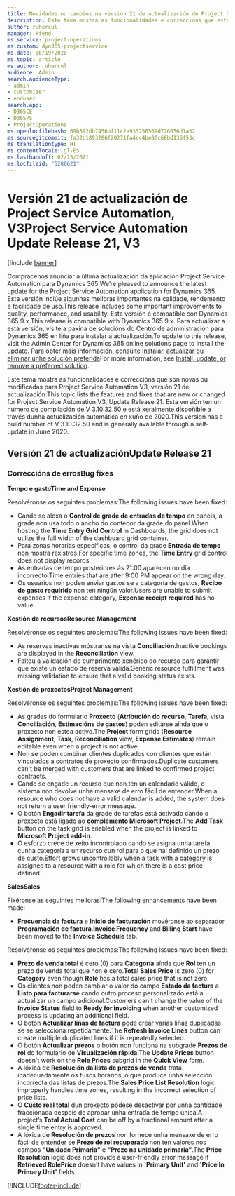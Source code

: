 ```yaml
---
title: Novidades ou cambios na versión 21 de actualización de Project Service Automation, V3
description: Este tema mostra as funcionalidades e correccións que están dispoñibles la versión 21 de actualización de Project Service Automation, V3.
author: ruhercul
manager: kfend
ms.service: project-operations
ms.custom: dyn365-projectservice
ms.date: 06/19/2020
ms.topic: article
ms.author: ruhercul
audience: Admin
search.audienceType:
- admin
- customizer
- enduser
search.app:
- D365CE
- D365PS
- ProjectOperations
ms.openlocfilehash: 69b592db7456bf11c2e933256569d726056d1a32
ms.sourcegitcommit: fa32b1893286f20271fa4ec4be8fc68bd135f53c
ms.translationtype: HT
ms.contentlocale: gl-ES
ms.lasthandoff: 02/15/2021
ms.locfileid: "5280621"
---
```

# <a name="project-service-automation-update-release-21-v3"></a><span data-ttu-id="f484d-103">Versión 21 de actualización de Project Service Automation, V3</span><span class="sxs-lookup"><span data-stu-id="f484d-103">Project Service Automation Update Release 21, V3</span></span>

[!include [banner](../includes/psa-now-project-operations.md)]

<span data-ttu-id="f484d-104">Comprácenos anunciar a última actualización da aplicación Project Service Automation para Dynamics 365.</span><span class="sxs-lookup"><span data-stu-id="f484d-104">We’re pleased to announce the latest update for the Project Service Automation application for Dynamics 365.</span></span> <span data-ttu-id="f484d-105">Esta versión inclúe algunhas melloras importantes na calidade, rendemento e facilidade de uso.</span><span class="sxs-lookup"><span data-stu-id="f484d-105">This release includes some important improvements to quality, performance, and usability.</span></span> <span data-ttu-id="f484d-106">Esta versión é compatible con Dynamics 365 9.x.</span><span class="sxs-lookup"><span data-stu-id="f484d-106">This release is compatible with Dynamics 365 9.x.</span></span> <span data-ttu-id="f484d-107">Para actualizar a esta versión, visite a paxina de solucións do Centro de administración para Dynamics 365 en liña para instalar a actualización.</span><span class="sxs-lookup"><span data-stu-id="f484d-107">To update to this release, visit the Admin Center for Dynamics 365 online solutions page to install the update.</span></span> <span data-ttu-id="f484d-108">Para obter máis información, consulte [Instalar, actualizar ou eliminar unha solución preferida](https://docs.microsoft.com/power-platform/admin/install-remove-preferred-solution)</span><span class="sxs-lookup"><span data-stu-id="f484d-108">For more information, see [Install, update, or remove a preferred solution](https://docs.microsoft.com/power-platform/admin/install-remove-preferred-solution).</span></span>

<span data-ttu-id="f484d-109">Este tema mostra as funcionalidades e correccións que son novas ou modificadas para Project Service Automation V3, versión 21 de actualización.</span><span class="sxs-lookup"><span data-stu-id="f484d-109">This topic lists the features and fixes that are new or changed for Project Service Automation V3, Update Release 21.</span></span> <span data-ttu-id="f484d-110">Esta versión ten un número de compilación de V 3.10.32.50 e está xeralmente dispoñible a través dunha actualización automática en xuño de 2020.</span><span class="sxs-lookup"><span data-stu-id="f484d-110">This version has a build number of V 3.10.32.50 and is generally available through a self-update in June 2020.</span></span>

## <a name="update-release-21"></a><span data-ttu-id="f484d-111">Versión 21 de actualización</span><span class="sxs-lookup"><span data-stu-id="f484d-111">Update Release 21</span></span>

### <a name="bug-fixes"></a><span data-ttu-id="f484d-112">Correccións de erros</span><span class="sxs-lookup"><span data-stu-id="f484d-112">Bug fixes</span></span>

<span data-ttu-id="f484d-113">**Tempo e gasto**</span><span class="sxs-lookup"><span data-stu-id="f484d-113">**Time and Expense**</span></span>

<span data-ttu-id="f484d-114">Resolvéronse os seguintes problemas:</span><span class="sxs-lookup"><span data-stu-id="f484d-114">The following issues have been fixed:</span></span>

- <span data-ttu-id="f484d-115">Cando se aloxa o **Control de grade de entradas de tempo** en paneis, a grade non usa todo o ancho do contedor da grade do panel.</span><span class="sxs-lookup"><span data-stu-id="f484d-115">When hosting the **Time Entry Grid Control** in Dashboards, the grid does not utilize the full width of the dashboard grid container.</span></span>
- <span data-ttu-id="f484d-116">Para zonas horarias específicas, o control da grade **Entrada de tempo** non mostra rexistros.</span><span class="sxs-lookup"><span data-stu-id="f484d-116">For specific time zones, the **Time Entry** grid control does not display records.</span></span>
- <span data-ttu-id="f484d-117">As entradas de tempo posteriores ás 21:00 aparecen no día incorrecto.</span><span class="sxs-lookup"><span data-stu-id="f484d-117">Time entries that are after 9:00 PM appear on the wrong day.</span></span>
- <span data-ttu-id="f484d-118">Os usuarios non poden enviar gastos se a categoría de gastos, **Recibo de gasto requirido** non ten ningún valor.</span><span class="sxs-lookup"><span data-stu-id="f484d-118">Users are unable to submit expenses if the expense category, **Expense receipt required** has no value.</span></span>

<span data-ttu-id="f484d-119">**Xestión de recursos**</span><span class="sxs-lookup"><span data-stu-id="f484d-119">**Resource Management**</span></span>

<span data-ttu-id="f484d-120">Resolvéronse os seguintes problemas:</span><span class="sxs-lookup"><span data-stu-id="f484d-120">The following issues have been fixed:</span></span>

- <span data-ttu-id="f484d-121">As reservas inactivas móstranse na vista **Conciliación**.</span><span class="sxs-lookup"><span data-stu-id="f484d-121">Inactive bookings are displayed in the **Reconciliation** view.</span></span>
- <span data-ttu-id="f484d-122">Faltou a validación do cumprimento xenérico do recurso para garantir que existe un estado de reserva válida.</span><span class="sxs-lookup"><span data-stu-id="f484d-122">Generic resource fulfillment was missing validation to ensure that a valid booking status exists.</span></span>

<span data-ttu-id="f484d-123">**Xestión de proxectos**</span><span class="sxs-lookup"><span data-stu-id="f484d-123">**Project Management**</span></span>

<span data-ttu-id="f484d-124">Resolvéronse os seguintes problemas:</span><span class="sxs-lookup"><span data-stu-id="f484d-124">The following issues have been fixed:</span></span>

- <span data-ttu-id="f484d-125">As grades do formulario **Proxecto** (**Atribución do recurso**, **Tarefa**, vista **Conciliación**, **Estimacións de gastos**) poden editarse aínda que o proxecto non estea activo.</span><span class="sxs-lookup"><span data-stu-id="f484d-125">The **Project** form grids (**Resource Assignment**, **Task**, **Reconciliation** view, **Expense Estimates**) remain editable even when a project is not active.</span></span>
- <span data-ttu-id="f484d-126">Non se poden combinar clientes duplicados con clientes que están vinculados a contratos de proxecto confirmados.</span><span class="sxs-lookup"><span data-stu-id="f484d-126">Duplicate customers can't be merged with customers that are linked to confirmed project contracts.</span></span>
- <span data-ttu-id="f484d-127">Cando se engade un recurso que non ten un calendario válido, o sistema non devolve unha mensaxe de erro fácil de entender.</span><span class="sxs-lookup"><span data-stu-id="f484d-127">When a resource who does not have a valid calendar is added, the system does not return a user friendly-error message.</span></span>
- <span data-ttu-id="f484d-128">O botón **Engadir tarefa** da grade de tarefas está activado cando o proxecto está ligado ao **complemento Microsoft Project**.</span><span class="sxs-lookup"><span data-stu-id="f484d-128">The **Add Task** button on the task grid is enabled when the project is linked to **Microsoft Project add-in**.</span></span>
- <span data-ttu-id="f484d-129">O esforzo crece de xeito incontrolado cando se asigna unha tarefa cunha categoría a un recurso cun rol para o que hai definido un prezo de custo.</span><span class="sxs-lookup"><span data-stu-id="f484d-129">Effort grows uncontrollably when a task with a category is assigned to a resource with a role for which there is a cost price defined.</span></span>

<span data-ttu-id="f484d-130">**Sales**</span><span class="sxs-lookup"><span data-stu-id="f484d-130">**Sales**</span></span>

<span data-ttu-id="f484d-131">Fixéronse as seguintes melloras:</span><span class="sxs-lookup"><span data-stu-id="f484d-131">The following enhancements have been made:</span></span>

- <span data-ttu-id="f484d-132">**Frecuencia da factura** e **Inicio de facturación** movéronse ao separador **Programación de factura**.</span><span class="sxs-lookup"><span data-stu-id="f484d-132">**Invoice Frequency** and **Billing Start** have been moved to the **Invoice Schedule** tab.</span></span>

<span data-ttu-id="f484d-133">Resolvéronse os seguintes problemas:</span><span class="sxs-lookup"><span data-stu-id="f484d-133">The following issues have been fixed:</span></span>

- <span data-ttu-id="f484d-134">**Prezo de venda total** é cero (0) para **Categoría** aínda que **Rol** ten un prezo de venda total que non é cero.</span><span class="sxs-lookup"><span data-stu-id="f484d-134">**Total Sales Price** is zero (0) for **Category** even though **Role** has a total sales price that is not zero.</span></span>
- <span data-ttu-id="f484d-135">Os clientes non poden cambiar o valor do campo **Estado da factura** a **Listo para facturarse** cando outro proceso personalizado está a actualizar un campo adicional.</span><span class="sxs-lookup"><span data-stu-id="f484d-135">Customers can't change the value of the **Invoice Status** field to **Ready for invoicing** when another customized process is updating an additional field.</span></span>
- <span data-ttu-id="f484d-136">O botón **Actualizar liñas de factura** pode crear varias liñas duplicadas se se selecciona repetidamente.</span><span class="sxs-lookup"><span data-stu-id="f484d-136">The **Refresh Invoice Lines** button can create multiple duplicated lines if it is repeatedly selected.</span></span>
- <span data-ttu-id="f484d-137">O botón **Actualizar prezos** o botón non funciona na subgrade **Prezos de rol** do formulario de **Visualización rápida**.</span><span class="sxs-lookup"><span data-stu-id="f484d-137">The **Update Prices** button doesn't work on the **Role Prices** subgrid in the **Quick View** form.</span></span>
- <span data-ttu-id="f484d-138">A lóxica de **Resolución da lista de prezos de venda** trata inadecuadamente os fusos horarios, o que produce unha selección incorrecta das listas de prezos.</span><span class="sxs-lookup"><span data-stu-id="f484d-138">The **Sales Price List Resolution** logic improperly handles time zones, resulting in the incorrect selection of price lists.</span></span>
- <span data-ttu-id="f484d-139">O **Custo real total** dun proxecto pódese desactivar por unha cantidade fraccionada despois de aprobar unha entrada de tempo única.</span><span class="sxs-lookup"><span data-stu-id="f484d-139">A project’s **Total Actual Cost** can be off by a fractional amount after a single time entry is approved.</span></span>
- <span data-ttu-id="f484d-140">A lóxica de **Resolución de prezos** non fornece unha mensaxe de erro fácil de entender se **Prezo de rol recuperado** non ten valores nos campos **"Unidade Primaria"** e **"Prezo na unidade primaria"**.</span><span class="sxs-lookup"><span data-stu-id="f484d-140">The **Price Resolution** logic does not provide a user-friendly error message if **Retrieved RolePrice** doesn't have values in **'Primary Unit'** and **'Price In Primary Unit'** fields.</span></span>


[!INCLUDE[footer-include](../includes/footer-banner.md)]